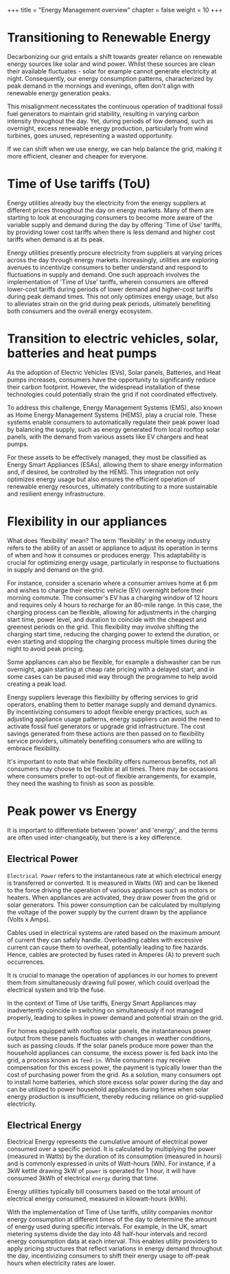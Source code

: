 +++
title = "Energy Management overview"
chapter = false
weight = 10
+++

# Transitioning to Renewable Energy

Decarbonizing our grid entails a shift towards greater reliance on renewable energy sources like solar and wind power. Whilst these sources are clean their available fluctuates - solar for example cannot generate electricity at night. Consequently, our energy consumption patterns, characterized by peak demand in the mornings and evenings, often don't align with renewable energy generation peaks.

This misalignment necessitates the continuous operation of traditional fossil fuel generators to maintain grid stability, resulting in varying carbon intensity throughout the day. Yet, during periods of low demand, such as overnight, excess renewable energy production, particularly from wind turbines, goes unused, representing a wasted opportunity. 

If we can shift when we use energy, we can help balance the grid, making it more efficient, cleaner and cheaper for everyone.

# Time of Use tariffs (ToU)

Energy utilities already buy the electricity from the energy suppliers at different prices throughout the day on energy markets. Many of them are starting to look at encouraging consumers to become more aware of the variable supply and demand during the day by offering 'Time of Use' tariffs, by providing lower cost tariffs when there is less demand and higher cost tariffs when demand is at its peak.

Energy utilities presently procure electricity from suppliers at varying prices across the day through energy markets. Increasingly, utilities are exploring avenues to incentivize consumers to better understand and respond to fluctuations in supply and demand. One such approach involves the implementation of 'Time of Use' tariffs, wherein consumers are offered lower-cost tariffs during periods of lower demand and higher-cost tariffs during peak demand times. This not only optimizes energy usage, but also to alleviates strain on the grid during peak periods, ultimately benefiting both consumers and the overall energy ecosystem.

# Transition to electric vehicles, solar, batteries and heat pumps

As the adoption of Electric Vehicles (EVs), Solar panels, Batteries, and Heat pumps increases, consumers have the opportunity to significantly reduce their carbon footprint. However, the widespread installation of these technologies could potentially strain the grid if not coordinated effectively.

To address this challenge, Energy Management Systems (EMS), also known as Home Energy Management Systems (HEMS), play a crucial role. These systems enable consumers to automatically regulate their peak power load by balancing the supply, such as energy generated from local rooftop solar panels, with the demand from various assets like EV chargers and heat pumps.

For these assets to be effectively managed, they must be classified as Energy Smart Appliances (ESAs), allowing them to share energy information and, if desired, be controlled by the HEMS. This integration not only optimizes energy usage but also ensures the efficient operation of renewable energy resources, ultimately contributing to a more sustainable and resilient energy infrastructure.


# Flexibility in our appliances

What does 'flexibility' mean? The term 'flexibility' in the energy industry refers to the ability of an asset or appliance to adjust its operation in terms of when and how it consumes or produces energy. This adaptability is crucial for optimizing energy usage, particularly in response to fluctuations in supply and demand on the grid.

For instance, consider a scenario where a consumer arrives home at 6 pm and wishes to charge their electric vehicle (EV) overnight before their morning commute. The consumer's EV has a charging window of 12 hours and requires only 4 hours to recharge for an 80-mile range. In this case, the charging process can be flexible, allowing for adjustments in the charging start time, power level, and duration to coincide with the cheapest and greenest periods on the grid. This flexibility may involve shifting the charging start time, reducing the charging power to extend the duration, or even starting and stopping the charging process multiple times during the night to avoid peak pricing.

Some appliances can also be flexible, for example a dishwasher can be run overnight, again starting at cheap rate pricing with a delayed start, and in some cases can be paused mid way through the programme to help avoid creating a peak load.

Energy suppliers leverage this flexibility by offering services to grid operators, enabling them to better manage supply and demand dynamics. By incentivizing consumers to adopt flexible energy practices, such as adjusting appliance usage patterns, energy suppliers can avoid the need to activate fossil fuel generators or upgrade grid infrastructure. The cost savings generated from these actions are then passed on to flexibility service providers, ultimately benefiting consumers who are willing to embrace flexibility.

It's important to note that while flexibility offers numerous benefits, not all consumers may choose to be flexible at all times. There may be occasions where consumers prefer to opt-out of flexible arrangements, for example, they need the washing to finish as soon as possible.

# Peak power vs Energy

It is important to differentiate between 'power' and 'energy', and the terms are often used inter-changeably, but there is a key difference.

## Electrical Power


`Electrical Power` refers to the instantaneous rate at which electrical energy is transferred or converted. It is measured in Watts (W) and can be likened to the force driving the operation of various appliances such as motors or heaters. When appliances are activated, they draw power from the grid or solar generators. This power consumption can be calculated by multiplying the voltage of the power supply by the current drawn by the appliance (Volts x Amps).

Cables used in electrical systems are rated based on the maximum amount of current they can safely handle. Overloading cables with excessive current can cause them to overheat, potentially leading to fire hazards. Hence, cables are protected by fuses rated in Amperes (A) to prevent such occurrences.

It is crucial to manage the operation of appliances in our homes to prevent them from simultaneously drawing full power, which could overload the electrical system and trip the fuse.

In the context of Time of Use tariffs, Energy Smart Appliances may inadvertently coincide in switching on simultaneously if not managed properly, leading to spikes in power demand and potential strain on the grid.

For homes equipped with rooftop solar panels, the instantaneous power output from these panels fluctuates with changes in weather conditions, such as passing clouds. If the solar panels produce more power than the household appliances can consume, the excess power is fed back into the grid, a process known as `feed-in`. While consumers may receive compensation for this excess power, the payment is typically lower than the cost of purchasing power from the grid. As a solution, many consumers opt to install home batteries, which store excess solar power during the day and can be utilized to power household appliances during times when solar energy production is insufficient, thereby reducing reliance on grid-supplied electricity.


## Electrical Energy

Electrical Energy represents the cumulative amount of electrical power consumed over a specific period. It is calculated by multiplying the power (measured in Watts) by the duration of its consumption (measured in hours) and is commonly expressed in units of Watt-hours (Wh). For instance, if a 3kW kettle drawing 3kW of `power` is operated for 1 hour, it will have consumed 3kWh of electrical `energy` during that time.

Energy utilities typically bill consumers based on the total amount of electrical energy consumed, measured in kilowatt-hours (kWh).

With the implementation of Time of Use tariffs, utility companies monitor energy consumption at different times of the day to determine the amount of energy used during specific intervals. For example, in the UK, smart metering systems divide the day into 48 half-hour intervals and record energy consumption data at each interval. This enables utility providers to apply pricing structures that reflect variations in energy demand throughout the day, incentivizing consumers to shift their energy usage to off-peak hours when electricity rates are lower.

